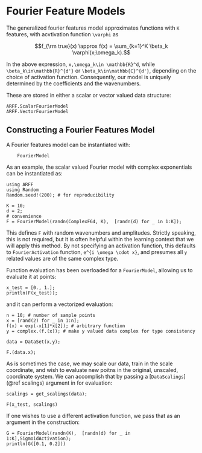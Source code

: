 # Fourier Feature Models
The generalized fourier features model approximates functions with ``K`` features, with acvtivation function ``\varphi`` as
```math
f_{\rm true}(x) \approx f(x) = \sum_{k=1}^K \beta_k \varphi(x;\omega_k).
```
In the above expression, ``x,\omega_k\in \mathbb{R}^d``, while
``\beta_k\in\mathbb{R}^{d'}`` or ``\beta_k\in\mathbb{C}^{d'}``, depending on the choice of activation function.  Consequently, our model is uniquely determined by the
coefficients and the wavenumbers.  

These are stored in either a scalar or vector valued data structure:
```@docs
ARFF.ScalarFourierModel
ARFF.VectorFourierModel
```
## Constructing a Fourier Features Model
A Fourier features model can be instantiated with:
```@docs
    FourierModel
```
As an example, the scalar valued Fourier model with complex exponentials can be
instantiated as:
```@example 1
using ARFF
using Random
Random.seed!(200); # for reproducibility

K = 10;
d = 2;
# convenience
F = FourierModel(randn(ComplexF64, K),  [randn(d) for _ in 1:K]);
```
This defines `F` with random wavenumbers and amplitudes.  Strictly speaking,
this is not required, but it is often helpful within the learning context that
we will apply this method.  By not specifying an activation function, this
defaults to `FourierActivation` function, ```e^{i \omega \cdot x}```, and presumes all ```y``` related values are of the same complex type.


Function evaluation has been overloaded for a `FourierModel`, allowing us to evaluate it at points:
```@example 1
x_test = [0., 1.];
println(F(x_test));
```
and it can perform a vectorized evaluation:
```@example 1
n = 10; # number of sample points
x = [rand(2) for _ in 1:n];
f(x) = exp(-x[1]*x[2]); # arbitrary function
y = complex.(f.(x)); # make y valued data complex for type consistency

data = DataSet(x,y);

F.(data.x);
```

As is sometimes the case, we may scale our data, train in the scale coordinate,
and wish to evaluate new poitns in the original, unscaled, coordinate system.
We can accomplish that by passing a [`DataScalings`](@ref scalings) argument in for evaluation:
```@example 1
scalings = get_scalings(data);

F(x_test, scalings)
```

If one wishes to use a different activation function, we pass that as an argument in the construction:
```@example 1
G = FourierModel(randn(K),  [randn(d) for _ in 1:K],SigmoidActivation);
println(G([0.1, 0.2]))
```
